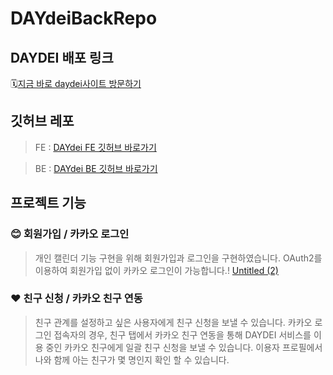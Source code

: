# DAYdeiBackRepo
## DAYDEI 배포 링크

🗓️[지금 바로 daydei사이트 방문하기](https://www.daydei.life/)

## 깃허브 레포

> FE :
[DAYdei FE 깃허브 바로가기](https://github.com/DAYdeiProject/DAYdei_FE.git)
> 

> BE :
[DAYdei BE 깃허브 바로가기](https://github.com/DAYdeiProject/DAYdeiBackRepo)
> 

## 프로젝트 기능

### 😊 회원가입  / 카카오 로그인

> 개인 캘린더 기능 구현을 위해 회원가입과 로그인을 구현하였습니다.
OAuth2를 이용하여 회원가입 없이 카카오 로그인이 가능합니다.!
> [Untitled (2)](https://user-images.githubusercontent.com/51226340/232442369-39911e7c-3e82-42a1-a109-cbd951eb20cd.png)
> 
> 
> 

### ❤️ 친구 신청 / 카카오 친구 연동

> 친구 관계를 설정하고 싶은 사용자에게 친구 신청을 보낼 수 있습니다.
카카오 로그인 접속자의 경우, 친구 탭에서 카카오 친구 연동을 통해
DAYDEI 서비스를 이용 중인 카카오 친구에게 일괄 친구 신청을 보낼 수 있습니다.
이용자 프로필에서 나와 함께 아는 친구가 몇 명인지 확인 할 수 있습니다.
>
